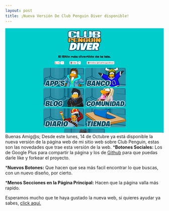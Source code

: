 ```yaml
---
layout: post
title: ¡Nueva Versión De Club Penguin Diver disponible!
---
```

[![Versión 2.0](/uploads/2013/10/ClubPenguinDiver2.0.png)](http://penguindiver.tk)
Buenas Amig@s;
Desde este lunes, 14 de Octubre ya está disponible la nueva versión de la página web de mi sitio web sobre Club Penguin, estas son las novedades que trae esta versión de la web.
*__Botones Sociales:__ Los de Google Plus para compartir la página y los de [Github](https://github.com/mdo/github-buttons/blob/master/README.md) para que puedas darle like y forkear el proyecto.

*__Nuevos Botones:__ Que hacen que sea más facil encontrar lo que buscas, con un nuevo diseño, por cierto.

*__Menos Secciones en la Página Principal:__ Hacen que la página valla más rapido.

Esperamos mucho que te haya gustado la nueva web, si quieres ayudar ya sabes, [click aquí.](https://github.com/Galaxy42/Miguh_blog/issues/new)

